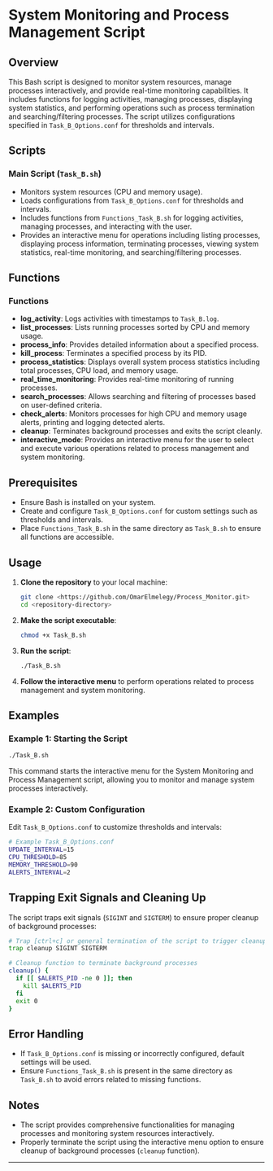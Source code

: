 # System Monitoring and Process Management Script

## Overview

This Bash script is designed to monitor system resources, manage processes interactively, and provide real-time monitoring capabilities. It includes functions for logging activities, managing processes, displaying system statistics, and performing operations such as process termination and searching/filtering processes. The script utilizes configurations specified in `Task_B_Options.conf` for thresholds and intervals.

## Scripts

### Main Script (`Task_B.sh`)

- Monitors system resources (CPU and memory usage).
- Loads configurations from `Task_B_Options.conf` for thresholds and intervals.
- Includes functions from `Functions_Task_B.sh` for logging activities, managing processes, and interacting with the user.
- Provides an interactive menu for operations including listing processes, displaying process information, terminating processes, viewing system statistics, real-time monitoring, and searching/filtering processes.

## Functions

### Functions

- **log_activity**: Logs activities with timestamps to `Task_B.log`.
- **list_processes**: Lists running processes sorted by CPU and memory usage.
- **process_info**: Provides detailed information about a specified process.
- **kill_process**: Terminates a specified process by its PID.
- **process_statistics**: Displays overall system process statistics including total processes, CPU load, and memory usage.
- **real_time_monitoring**: Provides real-time monitoring of running processes.
- **search_processes**: Allows searching and filtering of processes based on user-defined criteria.
- **check_alerts**: Monitors processes for high CPU and memory usage alerts, printing and logging detected alerts.
- **cleanup**: Terminates background processes and exits the script cleanly.
- **interactive_mode**: Provides an interactive menu for the user to select and execute various operations related to process management and system monitoring.

## Prerequisites

- Ensure Bash is installed on your system.
- Create and configure `Task_B_Options.conf` for custom settings such as thresholds and intervals.
- Place `Functions_Task_B.sh` in the same directory as `Task_B.sh` to ensure all functions are accessible.

## Usage

1. **Clone the repository** to your local machine:
   ```bash
   git clone <https://github.com/OmarElmelegy/Process_Monitor.git>
   cd <repository-directory>
   ```

2. **Make the script executable**:
   ```bash
   chmod +x Task_B.sh
   ```

3. **Run the script**:
   ```bash
   ./Task_B.sh
   ```

4. **Follow the interactive menu** to perform operations related to process management and system monitoring.

## Examples

### Example 1: Starting the Script

```bash
./Task_B.sh
```

This command starts the interactive menu for the System Monitoring and Process Management script, allowing you to monitor and manage system processes interactively.

### Example 2: Custom Configuration

Edit `Task_B_Options.conf` to customize thresholds and intervals:

```bash
# Example Task_B_Options.conf
UPDATE_INTERVAL=15
CPU_THRESHOLD=85
MEMORY_THRESHOLD=90
ALERTS_INTERVAL=2
```

## Trapping Exit Signals and Cleaning Up

The script traps exit signals (`SIGINT` and `SIGTERM`) to ensure proper cleanup of background processes:

```bash
# Trap [ctrl+c] or general termination of the script to trigger cleanup
trap cleanup SIGINT SIGTERM

# Cleanup function to terminate background processes
cleanup() {
  if [[ $ALERTS_PID -ne 0 ]]; then
    kill $ALERTS_PID
  fi
  exit 0
}
```

## Error Handling

- If `Task_B_Options.conf` is missing or incorrectly configured, default settings will be used.
- Ensure `Functions_Task_B.sh` is present in the same directory as `Task_B.sh` to avoid errors related to missing functions.

## Notes

- The script provides comprehensive functionalities for managing processes and monitoring system resources interactively.
- Properly terminate the script using the interactive menu option to ensure cleanup of background processes (`cleanup` function).
---